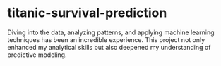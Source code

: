 # titanic-survival-prediction
Diving into the data, analyzing patterns, and applying machine learning techniques has been an incredible experience. This project not only enhanced my analytical skills but also deepened my understanding of predictive modeling.
